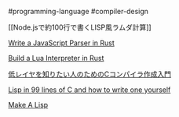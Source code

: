 #programming-language  #compiler-design 

[[Node.jsで約100行で書くLISP風ラムダ計算]]


[Write a JavaScript Parser in Rust](https://oxc-project.github.io/javascript-parser-in-rust/ja/docs/intro/)

[Build a Lua Interpreter in Rust](https://wubingzheng.github.io/build-lua-in-rust/en/)

[低レイヤを知りたい人のためのCコンパイラ作成入門](https://www.sigbus.info/compilerbook#)

[Lisp in 99 lines of C and how to write one yourself](https://github.com/Robert-van-Engelen/tinylisp)

[Make A Lisp](https://github.com/kanaka/mal)
